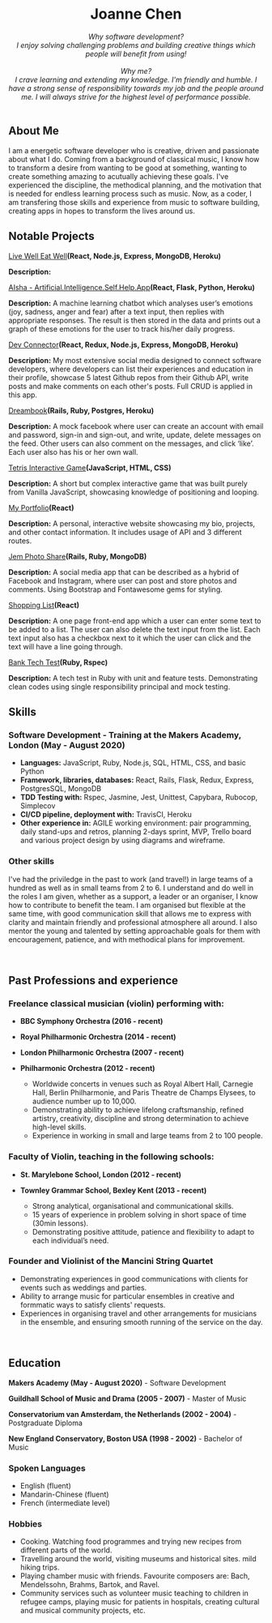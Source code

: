 <!DOCTYPE html>
<h1 align="center">Joanne Chen</h1>

<div align="center">

<em>
Why software development? <br>
I enjoy solving challenging problems and building creative things which people will benefit from using!<br><br>
Why me? <br>
I crave learning and extending my knowledge. I'm friendly and humble. I have a strong sense of responsibility towards my job and the people around me. I will always strive for the highest level of performance possible.
</em>
</div>
<br>

## About Me

I am a energetic software developer who is creative, driven and passionate about what I do. Coming from a background of classical music, I know how to transform a desire from wanting to be good at something, wanting to create something amazing to acutually achieving these goals. I've experienced the discipline, the methodical planning, and the motivation that is needed for endless learning process such as music. Now, as a coder, I am transfering those skills and experience from music to software building, creating apps in hopes to transform the lives around us. 
<br>

## Notable Projects

[Live Well Eat Well](https://github.com/Joanne0330/MERN_LiveWellEatWell)**(React, Node.js, Express, MongoDB, Heroku)**

  **Description:**

[AIsha - Artificial.Intelligence.Self.Help.App](https://github.com/aravzpatel/AIsha)**(React, Flask, Python, Heroku)**

  **Description:** A machine learning chatbot which analyses user’s emotions (joy, sadness, anger and fear) after a text input, then replies with appropriate responses. The result is then stored in the data and prints out a graph of these emotions for the user to track his/her daily progress.
  
[Dev Connector](https://github.com/Joanne0330/DevConnectorMERN)**(React, Redux, Node.js, Express, MongoDB, Heroku)**

  **Description:** My most extensive social media designed to connect software developers, where developers can list their experiences and education in their profile, showcase 5 latest Github repos from their Github API, write posts and make comments on each other's posts. Full CRUD is applied in this app.

[Dreambook](https://github.com/katieljones/acebook-dreambook-2020)**(Rails, Ruby, Postgres, Heroku)**

  **Description:** A mock facebook where user can create an account with email and password, sign-in and sign-out, and write, update, delete messages on the feed. Other users can also comment on the messages, and click ‘like’. Each user also has his or her own wall.
  
[Tetris Interactive Game](https://github.com/Joanne0330/Tetris-interactive-game)**(JavaScript, HTML, CSS)**

  **Description:** A short but complex interactive game that was built purely from Vanilla JavaScript, showcasing knowledge of positioning and looping.

[My Portfolio](https://github.com/Joanne0330/My-Portfolio)**(React)**

  **Description:** A personal, interactive website showcasing my bio, projects, and other contact information. It includes usage of API and 3 different routes. 
  
[Jem Photo Share](https://github.com/Joanne0330/Jem-Photoshare)**(Rails, Ruby, MongoDB)**
  
  **Description:** A social media app that can be described as a hybrid of Facebook and Instagram, where user can post and store photos and comments. Using Bootstrap and Fontawesome gems for styling.
  
[Shopping List](https://github.com/Joanne0330/shopping-list-react)**(React)**

  **Description:** A one page front-end app which a user can enter some text to be added to a list. The user can also delete the text input from the list. Each text input also has a checkbox next to it which the user can click and the text will have a line going through. 

[Bank Tech Test](https://github.com/Joanne0330/BankTechTest)**(Ruby, Rspec)**

  **Description:** A tech test in Ruby with unit and feature tests. Demonstrating clean codes using single responsibility principal and mock testing.
<br>  

## Skills

### Software Development - Training at the Makers Academy, London (May - August 2020)

- **Languages:** JavaScript, Ruby, Node.js, SQL, HTML, CSS, and basic Python
- **Framework, libraries, databases:** React, Rails, Flask, Redux, Express, PostgresSQL, MongoDB
- **TDD Testing with:** Rspec, Jasmine, Jest, Unittest, Capybara, Rubocop, Simplecov
- **CI/CD pipeline, deployment with:** TravisCI, Heroku
- **Other experience in:** AGILE working environment: pair programming, daily stand-ups and retros, planning 2-days sprint, MVP, Trello board and various project design by using diagrams and wireframe. 

### Other skills
I've had the priviledge in the past to work (and travel!) in large teams of a hundred as well as in small teams from 2 to 6. I understand and do well in the roles I am given, whether as a support, a leader or an organiser, I know how to contribute to benefit the team. I am organised but flexible at the same time, with good communication skill that allows me to express with clarity and maintain friendly and professional atmosphere all around. I also mentor the young and talented by setting approachable goals for them with encouragement, patience, and with methodical plans for improvement.  

<br>

## Past Professions and experience

### Freelance classical musician (violin) performing with:

- **BBC Symphony Orchestra (2016 - recent)**
- **Royal Philharmonic Orchestra (2014 - recent)**
- **London Philharmonic Orchestra (2007 - recent)**
- **Philharmonic Orchestra (2012 - recent)**
       
   - Worldwide concerts in venues such as Royal Albert Hall, Carnegie Hall, Berlin Philharmonie, and Paris Theatre de Champs Elysees, to audience number up to 10,000. 
   - Demonstrating ability to achieve lifelong craftsmanship, refined artistry, creativity, discipline and strong determination to achieve high-level skills.
   - Experience in working in small and large teams from 2 to 100 people.  

### Faculty of Violin, teaching in the following schools:

- **St. Marylebone School, London (2012 - recent)**
- **Townley Grammar School, Bexley Kent (2013 - recent)**

   - Strong analytical, organisational and communicational skills.
   - 15 years of experience in problem solving in short space of time (30min lessons).
   - Demonstrating positive attitude, patience and flexibility to adapt to each individual’s need.

### Founder and Violinist of the Mancini String Quartet
   - Demonstrating experiences in good communications with clients for events such as weddings and parties.
   - Ability to arrange music for particular ensembles in creative and formmatic ways to satisfy clients' requests.
   - Experiences in organising travel and other arrangements for musicians in the ensemble, and ensuring smooth running of the service on the day.
<br>

## Education

**Makers Academy (May - August 2020)** - Software Development

**Guildhall School of Music and Drama (2005 - 2007)** - Master of Music 

**Conservatorium van Amsterdam, the Netherlands (2002 - 2004)** - Postgraduate Diploma

**New England Conservatory, Boston USA (1998 - 2002)** - Bachelor of Music

### Spoken Languages

* English (fluent)
* Mandarin-Chinese (fluent)
* French (intermediate level)

### Hobbies

* Cooking. Watching food programmes and trying new recipes from different parts of the world. 
* Travelling around the world, visiting museums and historical sites. mild hiking trips.
* Playing chamber music with friends. Favourite composers are: Bach, Mendelssohn, Brahms, Bartok, and Ravel. 
* Community services such as volunteer music teaching to children in refugee camps, playing music for patients in hospitals, creating cultural and musical community projects, etc. 

